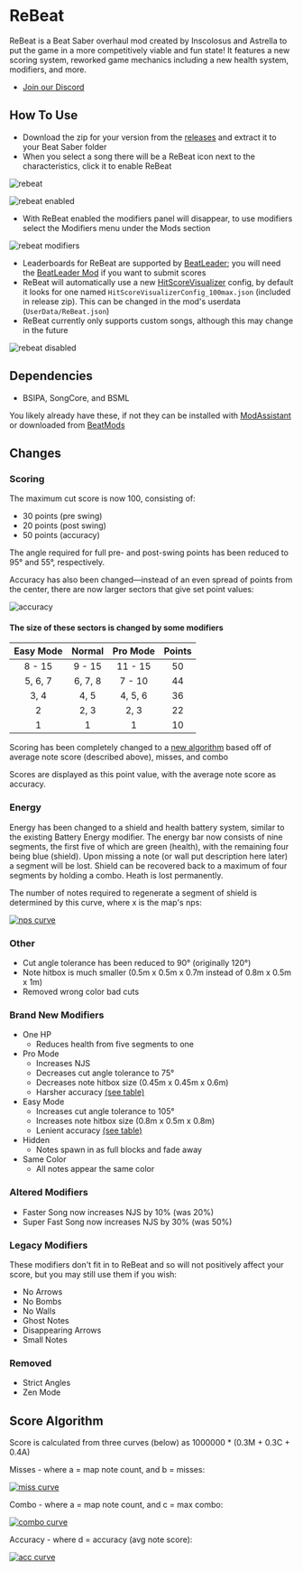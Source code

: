 ﻿# ReBeat
ReBeat is a Beat Saber overhaul mod created by Inscolosus and Astrella to put the game in a more competitively viable and fun state! It features a new scoring system, reworked game mechanics including a new health system, modifiers, and more.
- [Join our Discord](https://discord.gg/gqTQcS3fGj)
## How To Use
- Download the zip for your version from the [releases](https://github.com/Inscolosus/ReBeat/releases) and extract it to your Beat Saber folder
- When you select a song there will be a ReBeat icon next to the characteristics, click it to enable ReBeat

![rebeat](./Assets/rebeat-disabled.jpg)

![rebeat enabled](./Assets/rebeat-enabled.jpg)
- With ReBeat enabled the modifiers panel will disappear, to use modifiers select the Modifiers menu under the Mods section

![rebeat modifiers](./Assets/rebeat-modifiers.jpg)
- Leaderboards for ReBeat are supported by [BeatLeader](https://beatleader.net); you will need the [BeatLeader Mod](https://github.com/BeatLeader/beatleader-mod) if you want to submit scores
- ReBeat will automatically use a new [HitScoreVisualizer](https://github.com/ErisApps/HitScoreVisualizer) config, by default it looks for one named `HitScoreVisualizerConfig_100max.json` (included in release zip). This can be changed in the mod's userdata (`UserData/ReBeat.json`)
- ReBeat currently only supports custom songs, although this may change in the future

![rebeat disabled](./Assets/rebeat-ostsong.jpg)
## Dependencies
- BSIPA, SongCore, and BSML

You likely already have these, if not they can be installed with [ModAssistant](https://github.com/Assistant/ModAssistant/releases/latest) or downloaded from [BeatMods](https://beatmods.com/#/mods)
## Changes
### Scoring
The maximum cut score is now 100, consisting of:
- 30 points (pre swing)
- 20 points (post swing)
- 50 points (accuracy)

The angle required for full pre- and post-swing points has been reduced to 95° and 55°, respectively.

Accuracy has also been changed—instead of an even spread of points from the center, there are now larger sectors that give set point values:

![accuracy](./Assets/acc2.jpg)

#### The size of these sectors is changed by some modifiers

| Easy Mode | Normal  | Pro Mode | Points  |
|:---------:|:-------:|:--------:|:-------:|
| 8 - 15    | 9 - 15  | 11 - 15  | 50      |
| 5, 6, 7   | 6, 7, 8 | 7 - 10   | 44      |
| 3, 4      | 4, 5    | 4, 5, 6  | 36      |
| 2         | 2, 3    | 2, 3     | 22      |
| 1         | 1       | 1        | 10      |

Scoring has been completely changed to a [new algorithm](#score-algorithm) based off of average note score (described above), misses, and combo

Scores are displayed as this point value, with the average note score as accuracy.
### Energy
Energy has been changed to a shield and health battery system, similar to the existing Battery Energy modifier. 
The energy bar now consists of nine segments, the first five of which are green (health), with the remaining four being blue (shield). 
Upon missing a note (or wall put description here later) a segment will be lost. 
Shield can be recovered back to a maximum of four segments by holding a combo. Heath is lost permanently.

The number of notes required to regenerate a segment of shield is determined by this curve, where x is the map's nps:

[![nps curve](./Assets/npscurve.jpg)](https://www.desmos.com/calculator/y3kubp0qxd)
### Other
- Cut angle tolerance has been reduced to 90° (originally 120°)
- Note hitbox is much smaller (0.5m x 0.5m x 0.7m instead of 0.8m x 0.5m x 1m)
- Removed wrong color bad cuts
### Brand New Modifiers
- One HP
  - Reduces health from five segments to one
- Pro Mode
  - Increases NJS
  - Decreases cut angle tolerance to 75°
  - Decreases note hitbox size (0.45m x 0.45m x 0.6m)
  - Harsher accuracy [(see table)](#the-size-of-these-sectors-is-changed-by-some-modifiers)
- Easy Mode
  - Increases cut angle tolerance to 105°
  - Increases note hitbox size (0.8m x 0.5m x 0.8m)
  - Lenient accuracy [(see table)](#the-size-of-these-sectors-is-changed-by-some-modifiers)
- Hidden
  - Notes spawn in as full blocks and fade away
- Same Color
  - All notes appear the same color
### Altered Modifiers
- Faster Song now increases NJS by 10% (was 20%)
- Super Fast Song now increases NJS by 30% (was 50%)
### Legacy Modifiers
These modifiers don't fit in to ReBeat and so will not positively affect your score, but you may still use them if you wish:
- No Arrows
- No Bombs
- No Walls
- Ghost Notes
- Disappearing Arrows
- Small Notes
### Removed
- Strict Angles
- Zen Mode
## Score Algorithm
Score is calculated from three curves (below) as 1000000 * (0.3M + 0.3C + 0.4A)

Misses - where a = map note count, and b = misses: 

[![miss curve](./Assets/misscurve.jpg)](https://www.desmos.com/calculator/p1ocyjidpz)

Combo - where a = map note count, and c = max combo:

[![combo curve](./Assets/combocurve.jpg)](https://www.desmos.com/calculator/p1ocyjidpz)

Accuracy - where d = accuracy (avg note score): 

[![acc curve](./Assets/acccurve.jpg)](https://www.desmos.com/calculator/p1ocyjidpz)

